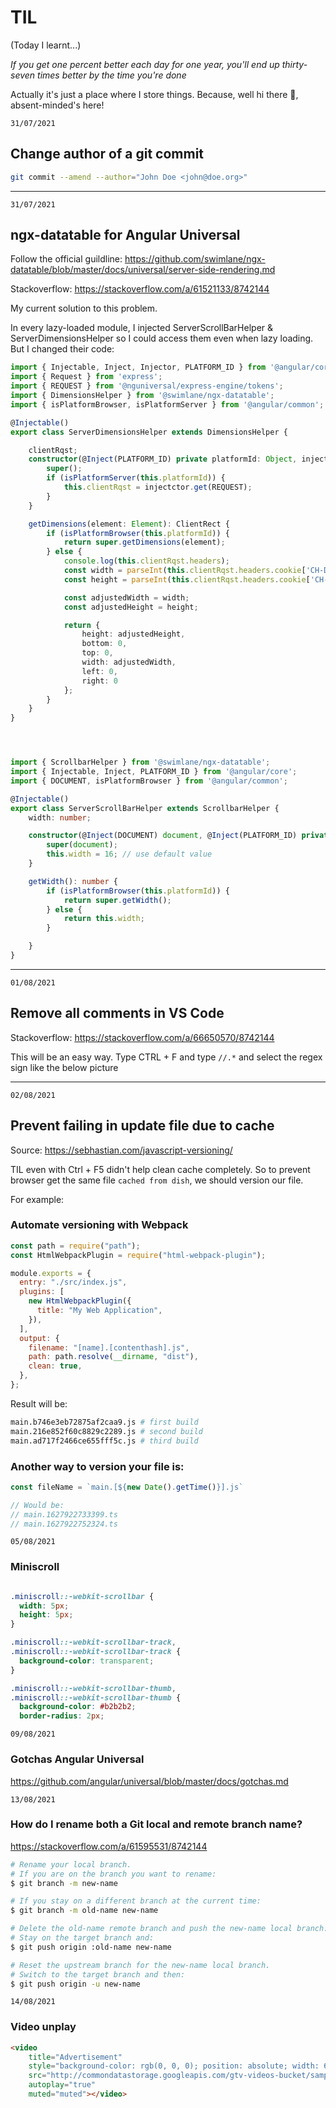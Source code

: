 # TIL
(Today I learnt...)

_If you get one percent better each day for one year, you'll end up thirty-seven times better by the time you're done_

Actually it's just a place where I store things. Because, well hi there 👋, absent-minded's here!


`31/07/2021`
## Change author of a git commit
```bash
git commit --amend --author="John Doe <john@doe.org>"
```

<hr>

`31/07/2021`
## ngx-datatable for Angular Universal
Follow the official guildline: https://github.com/swimlane/ngx-datatable/blob/master/docs/universal/server-side-rendering.md

Stackoverflow: https://stackoverflow.com/a/61521133/8742144

My current solution to this problem.

In every lazy-loaded module, I injected ServerScrollBarHelper & ServerDimensionsHelper so I could access them even when lazy loading. But I changed their code:

```ts
import { Injectable, Inject, Injector, PLATFORM_ID } from '@angular/core';
import { Request } from 'express';
import { REQUEST } from '@nguniversal/express-engine/tokens';
import { DimensionsHelper } from '@swimlane/ngx-datatable';
import { isPlatformBrowser, isPlatformServer } from '@angular/common';

@Injectable()
export class ServerDimensionsHelper extends DimensionsHelper {

    clientRqst;
    constructor(@Inject(PLATFORM_ID) private platformId: Object, injectctor: Injector) {
        super();
        if (isPlatformServer(this.platformId)) {
            this.clientRqst = injectctor.get(REQUEST);
        }
    }

    getDimensions(element: Element): ClientRect {
        if (isPlatformBrowser(this.platformId)) {
            return super.getDimensions(element);
        } else {
            console.log(this.clientRqst.headers);
            const width = parseInt(this.clientRqst.headers.cookie['CH-DW'], 10) || 1000;
            const height = parseInt(this.clientRqst.headers.cookie['CH-DH'], 10) || 800;

            const adjustedWidth = width;
            const adjustedHeight = height;

            return {
                height: adjustedHeight,
                bottom: 0,
                top: 0,
                width: adjustedWidth,
                left: 0,
                right: 0
            };
        }
    }
}




import { ScrollbarHelper } from '@swimlane/ngx-datatable';
import { Injectable, Inject, PLATFORM_ID } from '@angular/core';
import { DOCUMENT, isPlatformBrowser } from '@angular/common';

@Injectable()
export class ServerScrollBarHelper extends ScrollbarHelper {
    width: number;

    constructor(@Inject(DOCUMENT) document, @Inject(PLATFORM_ID) private platformId: Object) {
        super(document);
        this.width = 16; // use default value
    }

    getWidth(): number {
        if (isPlatformBrowser(this.platformId)) {
            return super.getWidth();
        } else {
            return this.width;
        }

    }
}
```

<hr>

`01/08/2021`
## Remove all comments in VS Code
Stackoverflow: https://stackoverflow.com/a/66650570/8742144

This will be an easy way. Type CTRL + F and type `//.*` and select the regex sign like the below picture

<hr>

`02/08/2021`
## Prevent failing in update file due to cache
Source: https://sebhastian.com/javascript-versioning/

TIL even with <keyboard>Ctrl + F5</keyboard> didn't help clean cache completely. So to prevent browser get the same file `cached from dish`, we should version our file.

For example:

### Automate versioning with Webpack
```js
const path = require("path");
const HtmlWebpackPlugin = require("html-webpack-plugin");

module.exports = {
  entry: "./src/index.js",
  plugins: [
    new HtmlWebpackPlugin({
      title: "My Web Application",
    }),
  ],
  output: {
    filename: "[name].[contenthash].js",
    path: path.resolve(__dirname, "dist"),
    clean: true,
  },
};
```

Result will be:
```bash
main.b746e3eb72875af2caa9.js # first build
main.216e852f60c8829c2289.js # second build
main.ad717f2466ce655fff5c.js # third build
```

### Another way to version your file is:
```js 
const fileName = `main.[${new Date().getTime()}].js`

// Would be:
// main.1627922733399.ts
// main.1627922752324.ts

```
`05/08/2021`
### Miniscroll
```css

.miniscroll::-webkit-scrollbar {
  width: 5px;
  height: 5px;
}

.miniscroll::-webkit-scrollbar-track,
.miniscroll::-webkit-scrollbar-track {
  background-color: transparent;
}

.miniscroll::-webkit-scrollbar-thumb,
.miniscroll::-webkit-scrollbar-thumb {
  background-color: #b2b2b2;
  border-radius: 2px;
```

`09/08/2021`
### Gotchas Angular Universal

https://github.com/angular/universal/blob/master/docs/gotchas.md

`13/08/2021`
### How do I rename both a Git local and remote branch name?

https://stackoverflow.com/a/61595531/8742144

```bash
# Rename your local branch.
# If you are on the branch you want to rename:
$ git branch -m new-name

# If you stay on a different branch at the current time:
$ git branch -m old-name new-name

# Delete the old-name remote branch and push the new-name local branch.
# Stay on the target branch and:
$ git push origin :old-name new-name

# Reset the upstream branch for the new-name local branch.
# Switch to the target branch and then:
$ git push origin -u new-name
```

`14/08/2021`
### Video unplay

```html
<video
    title="Advertisement"
    style="background-color: rgb(0, 0, 0); position: absolute; width: 640px; height: 360px;"
    src="http://commondatastorage.googleapis.com/gtv-videos-bucket/sample/BigBuckBunny.mp4"
    autoplay="true"
    muted="muted"></video>
```

